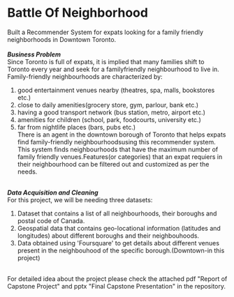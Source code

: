 # Battle Of Neighborhood
Built a Recommender System for expats looking for a family friendly neighborhoods in Downtown Toronto.<br><br>
***Business Problem***<br>
Since Toronto is full of expats, it is implied that many families shift to Toronto every year and seek for a familyfriendly neighbourhood to live in.
Family-friendly neighbourhoods are characterized by:<br>
1. good entertainment venues nearby (theatres, spa, malls, bookstores etc.)<br>
2. close to daily amenities(grocery store, gym, parlour, bank etc.)<br>
3. having a good transport network (bus station, metro, airport etc.)<br>
4. amenities for children (school, park, foodcourts, university etc.)<br>
5. far from nightlife places (bars, pubs etc.)<br>
There is an agent in the downtown borough of Toronto that helps expats find family-friendly neighbourhoodsusing this recommender system. 
This system finds neighbourhoods that have the maximum number of family friendly venues.Features(or categories) that an expat requiers in their 
neighbourhood can be filtered out and customized as per the needs.<br><br>

***Data Acquisition and Cleaning***<br>
For this project, we will be needing three datasets:<br>
1. Dataset that contains a list of all neighbourhoods, their boroughs and postal code of Canada.<br>
2. Geospatial data that contains geo-locational information (latitudes and longitudes) about different
boroughs and their neighbouhoods.<br>
3. Data obtained using 'Foursquare' to get details about different venues present in the neighbouhood
of the specific borough.(Downtown-in this project)<br><br>

For detailed idea about the project please check the attached pdf "Report of Capstone Project" and pptx "Final Capstone Presentation" in the repository.
     
